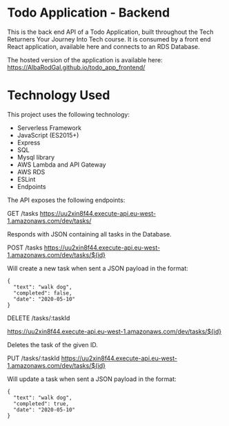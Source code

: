 # Todo Application - Backend
This is the back end API of a Todo Application, built throughout the Tech Returners Your Journey Into Tech course. It is consumed by a front end React application, available here and connects to an RDS Database.

The hosted version of the application is available here: https://AlbaRodGal.github.io/todo_app_frontend/

# Technology Used
This project uses the following technology:

- Serverless Framework
- JavaScript (ES2015+)
- Express
- SQL
- Mysql library
- AWS Lambda and API Gateway
- AWS RDS
- ESLint
- Endpoints

The API exposes the following endpoints:

GET /tasks
  https://uu2xin8f44.execute-api.eu-west-1.amazonaws.com/dev/tasks/

Responds with JSON containing all tasks in the Database.

POST /tasks
  https://uu2xin8f44.execute-api.eu-west-1.amazonaws.com/dev/tasks/${id}
  
Will create a new task when sent a JSON payload in the format:
```
{
  "text": "walk dog",
  "completed": false,
  "date": "2020-05-10"
}
```
DELETE /tasks/:taskId

https://uu2xin8f44.execute-api.eu-west-1.amazonaws.com/dev/tasks/${id}

Deletes the task of the given ID.

PUT /tasks/:taskId
https://uu2xin8f44.execute-api.eu-west-1.amazonaws.com/dev/tasks/${id}

Will update a task when sent a JSON payload in the format:

```
{
  "text": "walk dog",
  "completed": true,
  "date": "2020-05-10"
}
```
